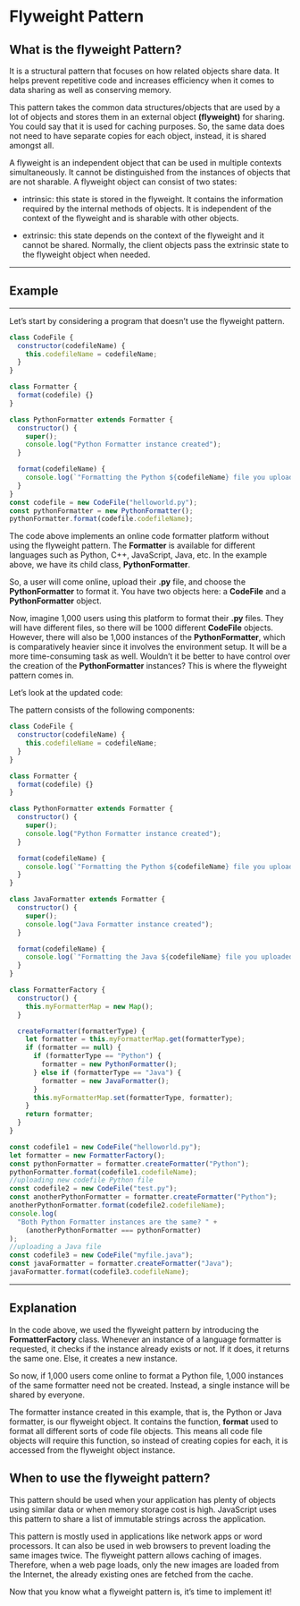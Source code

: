 # Flyweight Pattern

## What is the flyweight Pattern?

It is a structural pattern that focuses on how related objects share data. It helps prevent repetitive code and increases efficiency when it comes to data sharing as well as conserving memory.

This pattern takes the common data structures/objects that are used by a lot of objects and stores them in an external object **(flyweight)** for sharing. You could say that it is used for caching purposes. So, the same data does not need to have separate copies for each object, instead, it is shared amongst all.

A flyweight is an independent object that can be used in multiple contexts simultaneously. It cannot be distinguished from the instances of objects that are not sharable. A flyweight object can consist of two states:

- intrinsic: this state is stored in the flyweight. It contains the information required by the internal methods of objects. It is independent of the context of the flyweight and is sharable with other objects.

- extrinsic: this state depends on the context of the flyweight and it cannot be shared. Normally, the client objects pass the extrinsic state to the flyweight object when needed.

---

## Example

---

Let’s start by considering a program that doesn’t use the flyweight pattern.

```javascript
class CodeFile {
  constructor(codefileName) {
    this.codefileName = codefileName;
  }
}

class Formatter {
  format(codefile) {}
}

class PythonFormatter extends Formatter {
  constructor() {
    super();
    console.log("Python Formatter instance created");
  }

  format(codefileName) {
    console.log(`"Formatting the Python ${codefileName} file you uploaded.`);
  }
}
const codefile = new CodeFile("helloworld.py");
const pythonFormatter = new PythonFormatter();
pythonFormatter.format(codefile.codefileName);
```

The code above implements an online code formatter platform without using the flyweight pattern. The **Formatter** is available for different languages such as Python, C++, JavaScript, Java, etc. In the example above, we have its child class, **PythonFormatter**.

So, a user will come online, upload their **.py** file, and choose the **PythonFormatter** to format it. You have two objects here: a **CodeFile** and a **PythonFormatter** object.

Now, imagine 1,000 users using this platform to format their **.py** files. They will have different files, so there will be 1000 different **CodeFile** objects. However, there will also be 1,000 instances of the **PythonFormatter**, which is comparatively heavier since it involves the environment setup. It will be a more time-consuming task as well. Wouldn’t it be better to have control over the creation of the **PythonFormatter** instances? This is where the flyweight pattern comes in.

Let’s look at the updated code:

The pattern consists of the following components:

```javascript
class CodeFile {
  constructor(codefileName) {
    this.codefileName = codefileName;
  }
}

class Formatter {
  format(codefile) {}
}

class PythonFormatter extends Formatter {
  constructor() {
    super();
    console.log("Python Formatter instance created");
  }

  format(codefileName) {
    console.log(`"Formatting the Python ${codefileName} file you uploaded.`);
  }
}

class JavaFormatter extends Formatter {
  constructor() {
    super();
    console.log("Java Formatter instance created");
  }

  format(codefileName) {
    console.log(`"Formatting the Java ${codefileName} file you uploaded.`);
  }
}

class FormatterFactory {
  constructor() {
    this.myFormatterMap = new Map();
  }

  createFormatter(formatterType) {
    let formatter = this.myFormatterMap.get(formatterType);
    if (formatter == null) {
      if (formatterType == "Python") {
        formatter = new PythonFormatter();
      } else if (formatterType == "Java") {
        formatter = new JavaFormatter();
      }
      this.myFormatterMap.set(formatterType, formatter);
    }
    return formatter;
  }
}

const codefile1 = new CodeFile("helloworld.py");
let formatter = new FormatterFactory();
const pythonFormatter = formatter.createFormatter("Python");
pythonFormatter.format(codefile1.codefileName);
//uploading new codefile Python file
const codefile2 = new CodeFile("test.py");
const anotherPythonFormatter = formatter.createFormatter("Python");
anotherPythonFormatter.format(codefile2.codefileName);
console.log(
  "Both Python Formatter instances are the same? " +
    (anotherPythonFormatter === pythonFormatter)
);
//uploading a Java file
const codefile3 = new CodeFile("myfile.java");
const javaFormatter = formatter.createFormatter("Java");
javaFormatter.format(codefile3.codefileName);
```

---

## Explanation

In the code above, we used the flyweight pattern by introducing the **FormatterFactory** class. Whenever an instance of a language formatter is requested, it checks if the instance already exists or not. If it does, it returns the same one. Else, it creates a new instance.

So now, if 1,000 users come online to format a Python file, 1,000 instances of the same formatter need not be created. Instead, a single instance will be shared by everyone.

The formatter instance created in this example, that is, the Python or Java formatter, is our flyweight object. It contains the function, **format** used to format all different sorts of code file objects. This means all code file objects will require this function, so instead of creating copies for each, it is accessed from the flyweight object instance.

## When to use the flyweight pattern?

This pattern should be used when your application has plenty of objects using similar data or when memory storage cost is high. JavaScript uses this pattern to share a list of immutable strings across the application.

This pattern is mostly used in applications like network apps or word processors. It can also be used in web browsers to prevent loading the same images twice. The flyweight pattern allows caching of images. Therefore, when a web page loads, only the new images are loaded from the Internet, the already existing ones are fetched from the cache.

Now that you know what a flyweight pattern is, it’s time to implement it!
